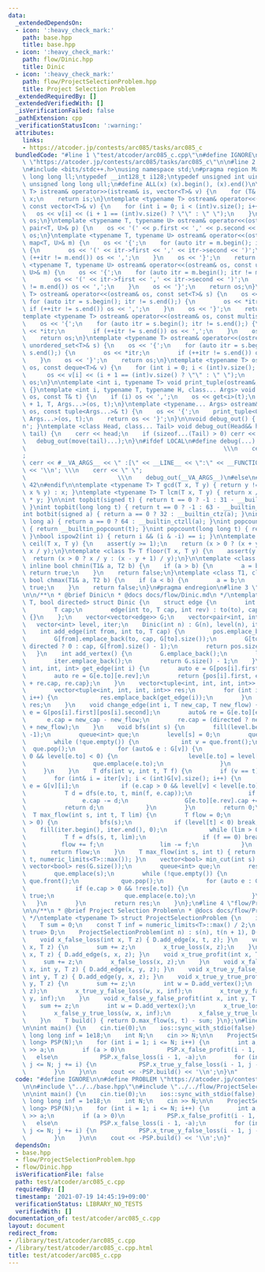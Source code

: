 ```yaml
---
data:
  _extendedDependsOn:
  - icon: ':heavy_check_mark:'
    path: base.hpp
    title: base.hpp
  - icon: ':heavy_check_mark:'
    path: flow/Dinic.hpp
    title: Dinic
  - icon: ':heavy_check_mark:'
    path: flow/ProjectSelectionProblem.hpp
    title: Project Selection Problem
  _extendedRequiredBy: []
  _extendedVerifiedWith: []
  _isVerificationFailed: false
  _pathExtension: cpp
  _verificationStatusIcon: ':warning:'
  attributes:
    links:
    - https://atcoder.jp/contests/arc085/tasks/arc085_c
  bundledCode: "#line 1 \"test/atcoder/arc085_c.cpp\"\n#define IGNORE\n\n#define PROBLEM\
    \ \"https://atcoder.jp/contests/arc085/tasks/arc085_c\"\n\n#line 2 \"base.hpp\"\
    \n#include <bits/stdc++.h>\nusing namespace std;\n#pragma region Macros\ntypedef\
    \ long long ll;\ntypedef __int128_t i128;\ntypedef unsigned int uint;\ntypedef\
    \ unsigned long long ull;\n#define ALL(x) (x).begin(), (x).end()\n\ntemplate <typename\
    \ T> istream& operator>>(istream& is, vector<T>& v) {\n    for (T& x : v) is >>\
    \ x;\n    return is;\n}\ntemplate <typename T> ostream& operator<<(ostream& os,\
    \ const vector<T>& v) {\n    for (int i = 0; i < (int)v.size(); i++) {\n     \
    \   os << v[i] << (i + 1 == (int)v.size() ? \"\" : \" \");\n    }\n    return\
    \ os;\n}\ntemplate <typename T, typename U> ostream& operator<<(ostream& os, const\
    \ pair<T, U>& p) {\n    os << '(' << p.first << ',' << p.second << ')';\n    return\
    \ os;\n}\ntemplate <typename T, typename U> ostream& operator<<(ostream& os, const\
    \ map<T, U>& m) {\n    os << '{';\n    for (auto itr = m.begin(); itr != m.end();)\
    \ {\n        os << '(' << itr->first << ',' << itr->second << ')';\n        if\
    \ (++itr != m.end()) os << ',';\n    }\n    os << '}';\n    return os;\n}\ntemplate\
    \ <typename T, typename U> ostream& operator<<(ostream& os, const unordered_map<T,\
    \ U>& m) {\n    os << '{';\n    for (auto itr = m.begin(); itr != m.end();) {\n\
    \        os << '(' << itr->first << ',' << itr->second << ')';\n        if (++itr\
    \ != m.end()) os << ',';\n    }\n    os << '}';\n    return os;\n}\ntemplate <typename\
    \ T> ostream& operator<<(ostream& os, const set<T>& s) {\n    os << '{';\n   \
    \ for (auto itr = s.begin(); itr != s.end();) {\n        os << *itr;\n       \
    \ if (++itr != s.end()) os << ',';\n    }\n    os << '}';\n    return os;\n}\n\
    template <typename T> ostream& operator<<(ostream& os, const multiset<T>& s) {\n\
    \    os << '{';\n    for (auto itr = s.begin(); itr != s.end();) {\n        os\
    \ << *itr;\n        if (++itr != s.end()) os << ',';\n    }\n    os << '}';\n\
    \    return os;\n}\ntemplate <typename T> ostream& operator<<(ostream& os, const\
    \ unordered_set<T>& s) {\n    os << '{';\n    for (auto itr = s.begin(); itr !=\
    \ s.end();) {\n        os << *itr;\n        if (++itr != s.end()) os << ',';\n\
    \    }\n    os << '}';\n    return os;\n}\ntemplate <typename T> ostream& operator<<(ostream&\
    \ os, const deque<T>& v) {\n    for (int i = 0; i < (int)v.size(); i++) {\n  \
    \      os << v[i] << (i + 1 == (int)v.size() ? \"\" : \" \");\n    }\n    return\
    \ os;\n}\n\ntemplate <int i, typename T> void print_tuple(ostream&, const T&)\
    \ {}\ntemplate <int i, typename T, typename H, class... Args> void print_tuple(ostream&\
    \ os, const T& t) {\n    if (i) os << ',';\n    os << get<i>(t);\n    print_tuple<i\
    \ + 1, T, Args...>(os, t);\n}\ntemplate <typename... Args> ostream& operator<<(ostream&\
    \ os, const tuple<Args...>& t) {\n    os << '{';\n    print_tuple<0, tuple<Args...>,\
    \ Args...>(os, t);\n    return os << '}';\n}\n\nvoid debug_out() { cerr << '\\\
    n'; }\ntemplate <class Head, class... Tail> void debug_out(Head&& head, Tail&&...\
    \ tail) {\n    cerr << head;\n    if (sizeof...(Tail) > 0) cerr << \", \";\n \
    \   debug_out(move(tail)...);\n}\n#ifdef LOCAL\n#define debug(...)           \
    \                                                        \\\n    cerr << \" \"\
    ;                                                                     \\\n   \
    \ cerr << #__VA_ARGS__ << \" :[\" << __LINE__ << \":\" << __FUNCTION__ << \"]\"\
    \ << '\\n'; \\\n    cerr << \" \";                                           \
    \                          \\\n    debug_out(__VA_ARGS__)\n#else\n#define debug(...)\
    \ 42\n#endif\n\ntemplate <typename T> T gcd(T x, T y) { return y != 0 ? gcd(y,\
    \ x % y) : x; }\ntemplate <typename T> T lcm(T x, T y) { return x / gcd(x, y)\
    \ * y; }\n\nint topbit(signed t) { return t == 0 ? -1 : 31 - __builtin_clz(t);\
    \ }\nint topbit(long long t) { return t == 0 ? -1 : 63 - __builtin_clzll(t); }\n\
    int botbit(signed a) { return a == 0 ? 32 : __builtin_ctz(a); }\nint botbit(long\
    \ long a) { return a == 0 ? 64 : __builtin_ctzll(a); }\nint popcount(signed t)\
    \ { return __builtin_popcount(t); }\nint popcount(long long t) { return __builtin_popcountll(t);\
    \ }\nbool ispow2(int i) { return i && (i & -i) == i; }\n\ntemplate <class T> T\
    \ ceil(T x, T y) {\n    assert(y >= 1);\n    return (x > 0 ? (x + y - 1) / y :\
    \ x / y);\n}\ntemplate <class T> T floor(T x, T y) {\n    assert(y >= 1);\n  \
    \  return (x > 0 ? x / y : (x - y + 1) / y);\n}\n\ntemplate <class T1, class T2>\
    \ inline bool chmin(T1& a, T2 b) {\n    if (a > b) {\n        a = b;\n       \
    \ return true;\n    }\n    return false;\n}\ntemplate <class T1, class T2> inline\
    \ bool chmax(T1& a, T2 b) {\n    if (a < b) {\n        a = b;\n        return\
    \ true;\n    }\n    return false;\n}\n#pragma endregion\n#line 3 \"flow/Dinic.hpp\"\
    \n\n/**\n * @brief Dinic\n * @docs docs/flow/Dinic.md\n */\ntemplate <typename\
    \ T, bool directed> struct Dinic {\n    struct edge {\n        int to, rev;\n\
    \        T cap;\n        edge(int to, T cap, int rev) : to(to), cap(cap), rev(rev)\
    \ {}\n    };\n    vector<vector<edge>> G;\n    vector<pair<int, int>> pos;\n \
    \   vector<int> level, iter;\n    Dinic(int n) : G(n), level(n), iter(n) {}\n\
    \    int add_edge(int from, int to, T cap) {\n        pos.emplace_back(from, G[from].size());\n\
    \        G[from].emplace_back(to, cap, G[to].size());\n        G[to].emplace_back(from,\
    \ directed ? 0 : cap, G[from].size() - 1);\n        return pos.size() - 1;\n \
    \   }\n    int add_vertex() {\n        G.emplace_back();\n        level.emplace_back();\n\
    \        iter.emplace_back();\n        return G.size() - 1;\n    }\n    tuple<int,\
    \ int, int, int> get_edge(int i) {\n        auto e = G[pos[i].first][pos[i].second];\n\
    \        auto re = G[e.to][e.rev];\n        return {pos[i].first, e.to, e.cap\
    \ + re.cap, re.cap};\n    }\n    vector<tuple<int, int, int, int>> edges() {\n\
    \        vector<tuple<int, int, int, int>> res;\n        for (int i = 0; i < (int)pos.size();\
    \ i++) {\n            res.emplace_back(get_edge(i));\n        }\n        return\
    \ res;\n    }\n    void change_edge(int i, T new_cap, T new_flow) {\n        auto&\
    \ e = G[pos[i].first][pos[i].second];\n        auto& re = G[e.to][e.rev];\n  \
    \      e.cap = new_cap - new_flow;\n        re.cap = (directed ? new_flow : new_cap\
    \ + new_flow);\n    }\n    void bfs(int s) {\n        fill(level.begin(), level.end(),\
    \ -1);\n        queue<int> que;\n        level[s] = 0;\n        que.emplace(s);\n\
    \        while (!que.empty()) {\n            int v = que.front();\n          \
    \  que.pop();\n            for (auto& e : G[v]) {\n                if (e.cap >\
    \ 0 && level[e.to] < 0) {\n                    level[e.to] = level[v] + 1;\n \
    \                   que.emplace(e.to);\n                }\n            }\n   \
    \     }\n    }\n    T dfs(int v, int t, T f) {\n        if (v == t) return f;\n\
    \        for (int& i = iter[v]; i < (int)G[v].size(); i++) {\n            auto&\
    \ e = G[v][i];\n            if (e.cap > 0 && level[v] < level[e.to]) {\n     \
    \           T d = dfs(e.to, t, min(f, e.cap));\n                if (d <= 0) continue;\n\
    \                e.cap -= d;\n                G[e.to][e.rev].cap += d;\n     \
    \           return d;\n            }\n        }\n        return 0;\n    }\n  \
    \  T max_flow(int s, int t, T lim) {\n        T flow = 0;\n        while (lim\
    \ > 0) {\n            bfs(s);\n            if (level[t] < 0) break;\n        \
    \    fill(iter.begin(), iter.end(), 0);\n            while (lim > 0) {\n     \
    \           T f = dfs(s, t, lim);\n                if (f == 0) break;\n      \
    \          flow += f;\n                lim -= f;\n            }\n        }\n \
    \       return flow;\n    }\n    T max_flow(int s, int t) { return max_flow(s,\
    \ t, numeric_limits<T>::max()); }\n    vector<bool> min_cut(int s) {\n       \
    \ vector<bool> res(G.size());\n        queue<int> que;\n        res[s] = true;\n\
    \        que.emplace(s);\n        while (!que.empty()) {\n            int v =\
    \ que.front();\n            que.pop();\n            for (auto e : G[v]) {\n  \
    \              if (e.cap > 0 && !res[e.to]) {\n                    res[e.to] =\
    \ true;\n                    que.emplace(e.to);\n                }\n         \
    \   }\n        }\n        return res;\n    }\n};\n#line 4 \"flow/ProjectSelectionProblem.hpp\"\
    \n\n/**\n * @brief Project Selection Problem\n * @docs docs/flow/ProjectSelectionProblem.md\n\
    \ */\ntemplate <typename T> struct ProjectSelectionProblem {\n    int s, t;\n\
    \    T sum = 0;\n    const T inf = numeric_limits<T>::max() / 2;\n    Dinic<T,\
    \ true> D;\n    ProjectSelectionProblem(int n) : s(n), t(n + 1), D(n + 2) {}\n\
    \    void x_false_loss(int x, T z) { D.add_edge(x, t, z); }\n    void x_false_profit(int\
    \ x, T z) {\n        sum += z;\n        x_true_loss(x, z);\n    }\n    void x_true_loss(int\
    \ x, T z) { D.add_edge(s, x, z); }\n    void x_true_profit(int x, T z) {\n   \
    \     sum += z;\n        x_false_loss(x, z);\n    }\n    void x_false_y_true_loss(int\
    \ x, int y, T z) { D.add_edge(x, y, z); }\n    void x_true_y_false_loss(int x,\
    \ int y, T z) { D.add_edge(y, x, z); }\n    void x_true_y_true_profit(int x, int\
    \ y, T z) {\n        sum += z;\n        int w = D.add_vertex();\n        x_false_loss(w,\
    \ z);\n        x_true_y_false_loss(w, x, inf);\n        x_true_y_false_loss(w,\
    \ y, inf);\n    }\n    void x_false_y_false_profit(int x, int y, T z) {\n    \
    \    sum += z;\n        int w = D.add_vertex();\n        x_true_loss(w, z);\n\
    \        x_false_y_true_loss(w, x, inf);\n        x_false_y_true_loss(w, y, inf);\n\
    \    }\n    T build() { return D.max_flow(s, t) - sum; }\n};\n#line 7 \"test/atcoder/arc085_c.cpp\"\
    \n\nint main() {\n    cin.tie(0);\n    ios::sync_with_stdio(false);\n    const\
    \ long long inf = 1e18;\n    int N;\n    cin >> N;\n\n    ProjectSelectionProblem<long\
    \ long> PSP(N);\n    for (int i = 1; i <= N; i++) {\n        int a;\n        cin\
    \ >> a;\n        if (a > 0)\n            PSP.x_false_profit(i - 1, a);\n     \
    \   else\n            PSP.x_false_loss(i - 1, -a);\n        for (int j = 2 * i;\
    \ j <= N; j += i) {\n            PSP.x_true_y_false_loss(i - 1, j - 1, inf);\n\
    \        }\n    }\n\n    cout << -PSP.build() << '\\n';\n}\n"
  code: "#define IGNORE\n\n#define PROBLEM \"https://atcoder.jp/contests/arc085/tasks/arc085_c\"\
    \n\n#include \"../../base.hpp\"\n#include \"../../flow/ProjectSelectionProblem.hpp\"\
    \n\nint main() {\n    cin.tie(0);\n    ios::sync_with_stdio(false);\n    const\
    \ long long inf = 1e18;\n    int N;\n    cin >> N;\n\n    ProjectSelectionProblem<long\
    \ long> PSP(N);\n    for (int i = 1; i <= N; i++) {\n        int a;\n        cin\
    \ >> a;\n        if (a > 0)\n            PSP.x_false_profit(i - 1, a);\n     \
    \   else\n            PSP.x_false_loss(i - 1, -a);\n        for (int j = 2 * i;\
    \ j <= N; j += i) {\n            PSP.x_true_y_false_loss(i - 1, j - 1, inf);\n\
    \        }\n    }\n\n    cout << -PSP.build() << '\\n';\n}"
  dependsOn:
  - base.hpp
  - flow/ProjectSelectionProblem.hpp
  - flow/Dinic.hpp
  isVerificationFile: false
  path: test/atcoder/arc085_c.cpp
  requiredBy: []
  timestamp: '2021-07-19 14:45:19+09:00'
  verificationStatus: LIBRARY_NO_TESTS
  verifiedWith: []
documentation_of: test/atcoder/arc085_c.cpp
layout: document
redirect_from:
- /library/test/atcoder/arc085_c.cpp
- /library/test/atcoder/arc085_c.cpp.html
title: test/atcoder/arc085_c.cpp
---
```

